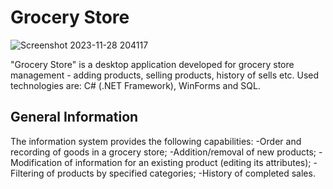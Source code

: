 # Grocery Store 

![Screenshot 2023-11-28 204117](https://github.com/EdisMc/GroceryStore_.NET/assets/92871901/45b4be13-bdcb-4a08-bbef-96f950f660ca)

"Grocery Store" is a desktop application developed for grocery store management - adding products, selling products, history of sells etc. 
Used technologies are: C# (.NET Framework), WinForms and SQL.

## General Information 
The information system provides the following capabilities:
  -Order and recording of goods in a grocery store;
  -Addition/removal of new products;
  -Modification of information for an existing product (editing its attributes);
  -Filtering of products by specified categories;
  -History of completed sales.


